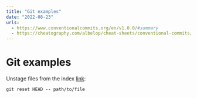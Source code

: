 ```yaml
---
title: "Git examples"
date: "2022-08-23"
urls:
  - https://www.conventionalcommits.org/en/v1.0.0/#summary
  - https://cheatography.com/albelop/cheat-sheets/conventional-commits/
---
```


# Git examples

Unstage files from the index [link](https://stackoverflow.com/questions/19730565/how-to-remove-files-from-git-staging-area#answer-19730687):

```terminal
git reset HEAD -- path/to/file
```
